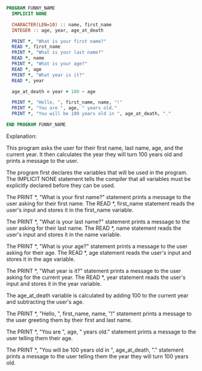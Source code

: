 ```fortran
PROGRAM FUNNY_NAME
  IMPLICIT NONE

  CHARACTER(LEN=10) :: name, first_name
  INTEGER :: age, year, age_at_death

  PRINT *, "What is your first name?"
  READ *, first_name
  PRINT *, "What is your last name?"
  READ *, name
  PRINT *, "What is your age?"
  READ *, age
  PRINT *, "What year is it?"
  READ *, year

  age_at_death = year + 100 - age

  PRINT *, "Hello, ", first_name, name, "!"
  PRINT *, "You are ", age, " years old."
  PRINT *, "You will be 100 years old in ", age_at_death, "."

END PROGRAM FUNNY_NAME
```
Explanation:

This program asks the user for their first name, last name, age, and the current year. It then calculates the year they will turn 100 years old and prints a message to the user.

The program first declares the variables that will be used in the program. The IMPLICIT NONE statement tells the compiler that all variables must be explicitly declared before they can be used.

The PRINT *, "What is your first name?" statement prints a message to the user asking for their first name. The READ *, first_name statement reads the user's input and stores it in the first_name variable.

The PRINT *, "What is your last name?" statement prints a message to the user asking for their last name. The READ *, name statement reads the user's input and stores it in the name variable.

The PRINT *, "What is your age?" statement prints a message to the user asking for their age. The READ *, age statement reads the user's input and stores it in the age variable.

The PRINT *, "What year is it?" statement prints a message to the user asking for the current year. The READ *, year statement reads the user's input and stores it in the year variable.

The age_at_death variable is calculated by adding 100 to the current year and subtracting the user's age.

The PRINT *, "Hello, ", first_name, name, "!" statement prints a message to the user greeting them by their first and last name.

The PRINT *, "You are ", age, " years old." statement prints a message to the user telling them their age.

The PRINT *, "You will be 100 years old in ", age_at_death, "." statement prints a message to the user telling them the year they will turn 100 years old.